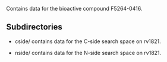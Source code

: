 Contains data for the bioactive compound F5264-0416.

## Subdirectories

- cside/ contains data for the C-side search space on rv1821.

- nside/ contains data for the N-side search space on rv1821.

